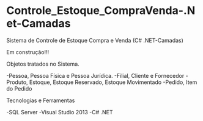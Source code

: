 # Controle_Estoque_CompraVenda-.Net-Camadas
Sistema de Controle de Estoque Compra e Venda (C# .NET-Camadas)

Em construção!!!

Objetos tratados no Sistema.

-Pessoa, Pessoa Física e Pessoa Jurídica.
-Filial, Cliente e Fornecedor
-Produto, Estoque, Estoque Reservado, Estoque Movimentado
-Pedido, Item do Pedido

Tecnologias e Ferramentas

-SQL Server
-Visual Studio 2013
-C# .NET
